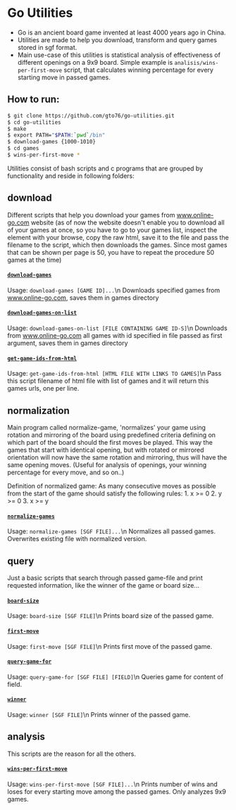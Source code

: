 
Go Utilities
============
 
* Go is an ancient board game invented at least 4000 years ago in China. 
* Utilities are made to help you download, transform and query games stored in sgf format. 
* Main use-case of this utilities is statistical analysis of effectiveness of different openings on a 9x9 board. Simple example is `analisis/wins-per-first-move` script, that calculates winning percentage for every starting move in passed games.
 
How to run:
-----------
```bash
$ git clone https://github.com/gto76/go-utilities.git
$ cd go-utilities
$ make
$ export PATH="$PATH:`pwd`/bin" 
$ download-games {1000-1010}
$ cd games
$ wins-per-first-move *
```
 
Utilities consist of bash scripts and c programs that are grouped by functionality and reside in following folders: 
  
download
--------
Different scripts that help you download your games from www.online-go.com website (as of now the website doesn't enable you to download all of your games at once, so you have to go to your games list, inspect the element with your browse, copy the raw html, save it to the file and pass the filename to the script, which then downloads the games. Since most games that can be shown per page is 50, you have to repeat the procedure 50 games at the time)
 
#### [**`download-games`**](download/download-games)
Usage: `download-games [GAME ID]...`\n
Downloads specified games from www.online-go.com, saves them in games directory

#### [**`download-games-on-list`**](download/download-games-on-list)
Usage: `download-games-on-list [FILE CONTAINING GAME ID-S]`\n
Downloads from www.online-go.com all games with id specified in file passed as first argument, saves them in games directory

#### [**`get-game-ids-from-html`**](download/get-game-ids-from-html)
Usage: `get-game-ids-from-html [HTML FILE WITH LINKS TO GAMES]`\n
Pass this script filename of html file with list of games and it will return this games urls, one per line.

normalization
-------------
Main program called normalize-game, 'normalizes' your game using rotation and mirroring of the board using predefined criteria defining on which part of the board should the first moves be played. This way the games that start with identical opening, but with rotated or mirrored orientation will now have the same rotation and mirroring, thus will have the same opening moves. (Useful for analysis of openings, your winning percentage for every move, and so on..)
 
Definition of normalized game:
As many consecutive moves as possible from the start of the game should satisfy the following rules:
	1. x >= 0
	2. y >= 0
	3. x >= y
 
#### [**`normalize-games`**](normalization/normalize-games)
Usage: `normalize-games [SGF FILE]...`\n
Normalizes all passed games. Overwrites existing file with normalized version.

query
-----
Just a basic scripts that search through passed game-file and print requested information, like the winner of the game or board size...
 
#### [**`board-size`**](query/board-size)
Usage: `board-size [SGF FILE]`\n
Prints board size of the passed game.

#### [**`first-move`**](query/first-move)
Usage: `first-move [SGF FILE]`\n
Prints first move of the passed game.

#### [**`query-game-for`**](query/query-game-for)
Usage: `query-game-for [SGF FILE] [FIELD]`\n
Queries game for content of field.

#### [**`winner`**](query/winner)
Usage: `winner [SGF FILE]`\n
Prints winner of the passed game.

analysis
--------
This scripts are the reason for all the others.
 
#### [**`wins-per-first-move`**](analysis/wins-per-first-move)
Usage: `wins-per-first-move [SGF FILE]...`\n
Prints number of wins and loses for every starting move among the passed games. Only analyzes 9x9 games.

